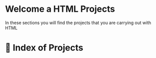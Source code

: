 # Welcome a HTML Projects
<p>In these sections you will find the projects that you are carrying out with HTML</p>

# 📓 Index of Projects

